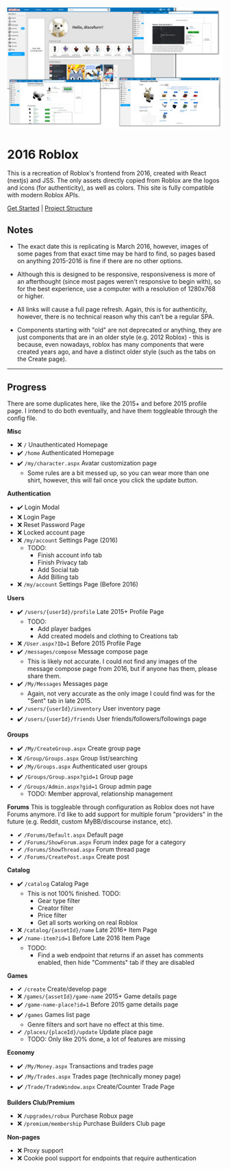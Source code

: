 ![Screenshot of various pages](docs/images/2016RobloxDisplay.png)

# 2016 Roblox

This is a recreation of Roblox's frontend from 2016, created with React (nextjs) and JSS. The only assets directly copied from Roblox are the logos and icons (for authenticity), as well as colors. This site is fully compatible with modern Roblox APIs.

[Get Started](docs/get-started.md) | [Project Structure](docs/dev/structure.md)

## Notes

- The exact date this is replicating is March 2016, however, images of some pages from that exact time may be hard to find, so pages based on anything 2015-2016 is fine if there are no other options.

- Although this is designed to be responsive, responsiveness is more of an afterthought (since most pages weren't responsive to begin with), so for the best experience, use a computer with a resolution of 1280x768 or higher.

- All links will cause a full page refresh. Again, this is for authenticity, however, there is no technical reason why this can't be a regular SPA.

- Components starting with "old" are not deprecated or anything, they are just components that are in an older style (e.g. 2012 Roblox) - this is because, even nowadays, roblox has many components that were created years ago, and have a distinct older style (such as the tabs on the Create page).

---

## Progress

There are some duplicates here, like the 2015+ and before 2015 profile page. I intend to do both eventually, and have them toggleable through the config file.

**Misc**

- :x: `/` Unauthenticated Homepage
- ✔️ `/home` Authenticated Homepage
- ✔️ `/my/character.aspx` Avatar customization page
   - Some rules are a bit messed up, so you can wear more than one shirt, however, this will fail once you click the update button.

**Authentication** 

- ✔️ Login Modal
- :x: Login Page
- :x: Reset Password Page
- :x: Locked account page
- :x: `/my/account` Settings Page (2016)
  - TODO:
    - Finish account info tab
    - Finish Privacy tab
    - Add Social tab
    - Add Billing tab
- :x: `/my/account` Settings Page (Before 2016)

**Users**

- ✔️ `/users/{userId}/profile` Late 2015+ Profile Page
  - TODO:
    - Add player badges
    - Add created models and clothing to Creations tab
- :x: `/User.aspx?ID=1` Before 2015 Profile Page
- ✔️ `/messages/compose` Message compose page
  - This is likely not accurate. I could not find any images of the message compose page from 2016, but if anyone has them, please share them.
- ✔️ `/My/Messages` Messages page
  - Again, not very accurate as the only image I could find was for the "Sent" tab in late 2015.
- ✔️ `/users/{userId}/inventory` User inventory page
- ✔️ `/users/{userId}/friends` User friends/followers/followings page

**Groups**
- ✔️ `/My/CreateGroup.aspx` Create group page
- :x: `/Group/Groups.aspx` Group list/searching
- ✔️ `/My/Groups.aspx` Authenticated user groups
- ✔️ `/Groups/Group.aspx?gid=1` Group page
- ✔ `/Groups/Admin.aspx?gid=1` Group admin page
  - TODO: Member approval, relationship management

**Forums**
This is toggleable through configuration as Roblox does not have Forums anymore. I'd like to add support for multiple forum "providers" in the future (e.g. Reddit, custom MyBB/discourse instance, etc).
- ✔ `/Forums/Default.aspx` Default page
- ✔ `/Forums/ShowForum.aspx` Forum index page for a category
- ✔ `/Forums/ShowThread.aspx` Forum thread page
- ✔ `/Forums/CreatePost.aspx` Create post

**Catalog**
- ✔️ `/catalog` Catalog Page
  - This is not 100% finished. TODO:
    - Gear type filter
    - Creator filter
    - Price filter
    - Get all sorts working on real Roblox
- :x: `/catalog/{assetId}/name` Late 2016+ Item Page
- ✔️ `/name-item?id=1` Before Late 2016 Item Page
  - TODO:
    - Find a web endpoint that returns if an asset has comments enabled, then hide "Comments" tab if they are disabled

**Games**
- ✔ `/create` Create/develop page
- :x: `/games/{assetId}/game-name` 2015+ Game details page 
- ✔️ `/game-name-place?id=1` Before 2015 game details page
- ✔️ `/games` Games list page
  - Genre filters and sort have no effect at this time.
- ✔ `/places/{placeId}/update` Update place page
  - TODO: Only like 20% done, a lot of features are missing

**Economy**
- ✔️ `/My/Money.aspx` Transactions and trades page
- ✔️ `/My/Trades.aspx` Trades page (technically money page)
- ✔️ `/Trade/TradeWindow.aspx` Create/Counter Trade Page

**Builders Club/Premium**
- :x: `/upgrades/robux` Purchase Robux page
- :x: `/premium/membership` Purchase Builders Club page

**Non-pages**
- :x: Proxy support 
- :x: Cookie pool support for endpoints that require authentication